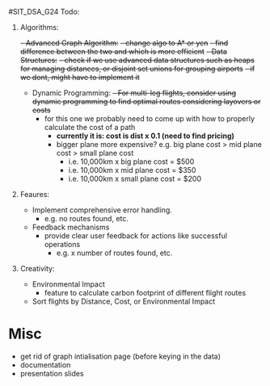 #SIT_DSA_G24
Todo:

1. Algorithms:

   ~~- Advanced Graph Algorithm:~~
     ~~- change algo to A\* or yen~~
       ~~- find difference between the two and which is more efficient~~
   ~~- Data Structures:~~
     ~~- check if we use advanced data structures such as heaps for managing distances, or disjoint set unions for grouping airports~~
     ~~- if we dont, might have to implement it~~
   - Dynamic Programming:
     ~~- For multi-leg flights, consider using dynamic programming to find optimal routes considering layovers or costs~~
       - for this one we probably need to come up with how to properly calculate the cost of a path
         - **currently it is: cost is dist x 0.1 (need to find pricing)**
         - bigger plane more expensive? e.g. big plane cost > mid plane cost > small plane cost
           - i.e. 10,000km x big plane cost = $500
           - i.e. 10,000km x mid plane cost = $350
           - i.e. 10,000km x small plane cost = $200

2. Feaures:

   - Implement comprehensive error handling.
     - e.g. no routes found, etc.
   - Feedback mechanisms
     - provide clear user feedback for actions like successful operations
       - e.g. x number of routes found, etc.

3. Creativity:
   - Environmental Impact
     - feature to calculate carbon footprint of different flight routes
   - Sort flights by Distance, Cost, or Environmental Impact

# Misc

- get rid of graph intialisation page (before keying in the data)
- documentation
- presentation slides
